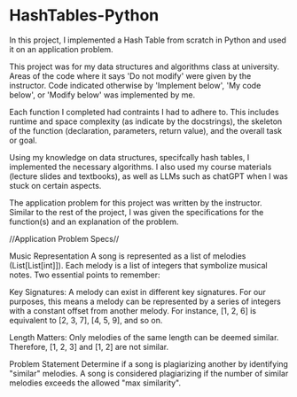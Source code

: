# HashTables-Python
In this project, I implemented a Hash Table from scratch in Python and used it on an application problem.

This project was for my data structures and algorithms class at university. Areas of the code where it says 'Do not modify' were given by the instructor. Code indicated otherwise by 'Implement below', 'My code below', or 'Modify below' was implemented by me.

Each function I completed had contraints I had to adhere to. This includes runtime and space complexity (as indicate by the docstrings), the skeleton of the function (declaration, parameters, return value), and the overall task or goal.

Using my knowledge on data structures, specifcally hash tables, I implemented the necessary algorithms. I also used my course materials (lecture slides and textbooks), as well as LLMs such as chatGPT when I was stuck on certain aspects.

The application problem for this project was written by the instructor. Similar to the rest of the project, I was given the specifications for the function(s) and an explanation of the problem.

//Application Problem Specs//

Music Representation
A song is represented as a list of melodies (List[List[int]]). Each melody is a list of integers that symbolize musical notes. Two essential points to remember:

Key Signatures: A melody can exist in different key signatures. For our purposes, this means a melody can be represented by a series of integers with a constant offset from another melody. For instance, [1, 2, 6] is equivalent to [2, 3, 7], [4, 5, 9], and so on.

Length Matters: Only melodies of the same length can be deemed similar. Therefore, [1, 2, 3] and [1, 2] are not similar.

Problem Statement
Determine if a song is plagiarizing another by identifying "similar" melodies. A song is considered plagiarizing if the number of similar melodies exceeds the allowed "max similarity".

